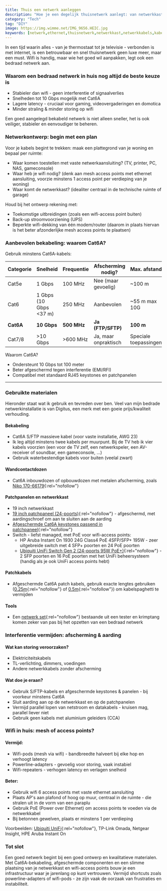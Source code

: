 ```yaml
---
title: Thuis een netwerk aanleggen
description: "Hoe je een degelijk thuisnetwerk aanlegt: van netwerkkast tot wifi, inclusief tips, materialen en wat je zeker moet vermijden."
category: "Tech"
tag: "DIY"
image: https://img.wimme.net/IMG_9656.HEIC.jpg
keywords: [netwerk,ethernet,thuisnetwerk,netwerkkast,netwerkkabels,kabels,keystones,installeren,vermijden,interferentie]
---
```


In een tijd waarin alles - van je thermostaat tot je televisie - verbonden is met internet, is een betrouwbaar en snel thuisnetwerk geen luxe meer, maar een must. Wifi is handig, maar wie het goed wil aanpakken, legt ook een bedraad netwerk aan.

### Waarom een bedraad netwerk in huis nog altijd de beste keuze is

* Stabieler dan wifi - geen interferentie of signaalverlies
* Snelheden tot 10 Gbps mogelijk met Cat6A
* Lagere latency - cruciaal voor gaming, videovergaderingen en domotica
* Minder straling & minder storing op wifi

Een goed aangelegd bekabeld netwerk is niet alleen sneller, het is ook veiliger, stabieler en eenvoudiger te beheren.

### Netwerkontwerp: begin met een plan

Voor je kabels begint te trekken: maak een plattegrond van je woning en bepaal per ruimte:

* Waar komen toestellen met vaste netwerkaansluiting? (TV, printer, PC, NAS, gameconsole)
* Waar heb je wifi nodig? (denk aan mesh access points met ethernet aansluiting, voorzie minstens 1 access point per verdieping van je woning)
* Waar komt de netwerkkast? (idealiter centraal in de technische ruimte of garage)

Houd bij het ontwerp rekening met:
* Toekomstige uitbreidingen (zoals een wifi-access point buiten)
* Back-up stroomvoorziening (UPS)
* Beperkte wifi-dekking van één modem/router (daarom in plaats hiervan is het beter afzonderlijke mesh access points te plaatsen)

### Aanbevolen bekabeling: waarom Cat6A?

Gebruik minstens Cat6A-kabels:

| Categorie | Snelheid     | Frequentie | Afscherming nodig? | Max. afstand |
|-----------|--------------|------------|---------------------|--------------|
| Cat5e     | 1 Gbps       | 100 MHz    | Nee (maar gevoelig) | ~100 m       |
| Cat6      | 1 Gbps (10 Gbps <37 m) | 250 MHz | Aanbevolen          | ~55 m max 10G |
| **Cat6A** | **10 Gbps**  | **500 MHz**| **Ja (FTP/SFTP)**   | **100 m**    |
| Cat7/8    | >10 Gbps     | >600 MHz   | Ja, maar onpraktisch| Speciale toepassingen |

Waarom Cat6A?

* Ondersteunt 10 Gbps tot 100 meter
* Beter afgeschermd tegen interferentie (EMI/RFI)
* Compatibel met standaard RJ45 keystones en patchpanelen

---

### Gebruikte materialen

Hieronder staat wat ik gebruik en tevreden over ben. Veel van mijn bedrade netwerkinstallatie is van Digitus, een merk met een goeie prijs/kwaliteit verhouding.

#### Bekabeling

* Cat6A S/FTP massieve kabel (voor vaste installatie, AWG 23)
* Ik leg altijd minstens twee kabels per muurpunt. Bij de TV heb ik vier kabels voorzien (een voor de TV zelf, een netwerkspeler, een AV-receiver of soundbar, een gameconsole, ...)
* Gebruik waterbestendige kabels voor buiten (veelal zwart)

#### Wandcontactdozen

* Cat6A inbouwdozen of opbouwdozen met metalen afscherming, zoals [Niko 170-66179](https://www.niko.eu/nl-be/artikel/170-66179){:rel="nofollow"}

#### Patchpanelen en netwerkkast

* 19 inch netwerkkast
* [19 inch patchpaneel (24-poorts)](https://www.amazon.com.be/dp/B07CXWL8WB?th=1&linkCode=ll1&tag=wimme-21&linkId=d0d38b977c2e516bff72011f7cec522a&language=nl_BE&ref_=as_li_ss_tl){:rel="nofollow"} - afgeschermd, met aardingschroef om aan te sluiten aan de aarding
* [Afgeschermde Cat6A keystones passend in patchpaneel](https://www.amazon.com.be/dp/B00WZG3WR0?th=1&linkCode=ll1&tag=wimme-21&linkId=17b53cc4c61daffd99948c18fffbc46b&language=nl_BE&ref_=as_li_ss_tl){:rel="nofollow"}
* Switch - liefst managed, met PoE voor wifi-access points:
  * HP Aruba Instant On 1930 24G Class4 PoE 4SFP/SFP+ 195W - zeer uitgebreide switch met 4 SFP+ poorten en 24 PoE poorten
  * [Ubiquiti UniFi Switch Gen 2 (24-poorts 95W PoE+)](https://www.amazon.com.be/dp/B08385GFT9?&linkCode=ll1&tag=wimme-21&linkId=7a75b0303bfc9d1d1bfa493f4bffffa4&language=nl_BE&ref_=as_li_ss_tl){:rel="nofollow"} - 2 SFP poorten en 16 PoE poorten met het UniFi beheersysteem (handig als je ook UniFi access points hebt)

#### Patchkabels

* Afgeschermde Cat6A patch kabels, gebruik exacte lengtes gebruiken ([0.25m](https://www.amazon.com.be/dp/B08N1BX8Z9?th=1&linkCode=ll1&tag=wimme-21&linkId=3cdd1386738920a1175ecb1606acbf94&language=nl_BE&ref_=as_li_ss_tl){:rel="nofollow"} of [0.5m](https://www.amazon.com.be/dp/B08N1C33N2?th=1&linkCode=ll1&tag=wimme-21&linkId=54bf7322c6c977bd6477c59480a16aa0&language=nl_BE&ref_=as_li_ss_tl){:rel="nofollow"}) om kabelspaghetti te vermijden

#### Tools

* Een [netwerk set](https://www.amazon.com.be/-/nl/DIGITUS-Network-Tool-stripgereedschap-insteekgereedschap/dp/B00JG4UWQ8?crid=3MBLACUYKIYWQ&dib=eyJ2IjoiMSJ9.GHry4rBZ_cVhS4WZ6GW9wb7Q90Ci6UISp2ID5h69709WafKM3U5ZVA73kP4k5CP5D0RY0SKg7z2OUn175UpAMdMsiU9ZVMENzm-11mWe5C3HoFUCFZx1MIJX3i0b0GMqoRTpAjM5uq2FcvIXlBib44qicW2rFtI89aKWXQ0MVO9T0Aji9qEgUXEF4H5vZnNU4cG63-6GpuvHZvhARAD_7bcJomohOs9CAQvOE0AzyICtcVHHBqVlsiU7-9orQ8UBP5dqp8T8uLeP8_d-ETLSB-UOJQpJ3eoiBFwsT32criw.4tbeYIhlyMGoi2v16C21VHOJ_y5YuKP50wdjfhI0IoA&dib_tag=se&keywords=digitus+kit&qid=1752947528&sprefix=digitus+%2Caps%2C185&sr=8-1&linkCode=ll1&tag=wimme-21&linkId=57ecd5deb0ba2e1d31e187f253aa7616&language=nl_BE&ref_=as_li_ss_tl){:rel="nofollow"} bestaande uit een tester en krimptang komen zeker van pas bij het opzetten van een bedraad netwerk

### Interferentie vermijden: afscherming & aarding

#### Wat kan storing veroorzaken?

* Elektriciteitskabels
* TL-verlichting, dimmers, voedingen
* Andere netwerkkabels zonder afscherming

#### Wat doe je eraan?

* Gebruik S/FTP-kabels en afgeschermde keystones & panelen - bij voorkeur minstens Cat6A
* Sluit aarding aan op de netwerkkast en op de patchpanelen
* Vermijd parallel lopen van netstroom en datakabels - kruisen mag, parallel liever niet
* Gebruik geen kabels met aluminium geleiders (CCA)

### Wifi in huis: mesh of access points?

#### Vermijd:

* Wifi-pods (mesh via wifi) - bandbreedte halveert bij elke hop en verhoogt latency
* Powerline-adapters - gevoelig voor storing, vaak instabiel
* Wifi-repeaters - verhogen latency en verlagen snelheid

#### Beter:

* Gebruik wifi 6 access points met vaste ethernet aansluiting
* Plaats AP's aan plafond of hoog op muur, centraal in de ruimte - die stralen uit in de vorm van een paraplu
* Gebruik PoE (Power over Ethernet) om access points te voeden via de netwerkkabel
* Bij betonnen gewelven, plaats er minstens 1 per verdieping

Voorbeelden: [Ubiquiti UniFi](https://www.amazon.com.be/-/nl/Ubiquiti-UniFi-U6-Acceso-Inyector/dp/B0BYL7G7SZ?crid=1WO72N2UHX8SD&dib=eyJ2IjoiMSJ9.S_StUpFIKlUSI4dwnllROAUWjKhAUQzPcgWdMijYl5HBE9sA_q3zoNkT6w6i3hkK7ujNQdB281mmgA-nc92SUdWQbSXekk0wHBk2CPAF4lOHkKRWvaebtkTk-M9XmMrS1sGXuxYy9HsvvOs6IKGmT_Omo3TAmlWYuGjWwsRQcj9PxvtJ6-WsB5DXkj5hLsQiDmzpoq45Ym7Oqj2-8NwB1U3Sh1-NviCw0M4rerMVQDjRrEtRS0T_ehzrtaLGM1uE54DBDA9Fi9xWv5UBt6IVxkF14sYmgPMNIyTxeN4eFSY.LtPkFrd-T3oKYifBuE6RJ7m96c2WPt2hibP5Nv3y3eY&dib_tag=se&keywords=unifi+wifi+6&qid=1752948173&sprefix=unifi+wifi+6%2Caps%2C93&sr=8-2&linkCode=ll1&tag=wimme-21&linkId=930e3c393acab79d4f094249832598d5&language=nl_BE&ref_=as_li_ss_tl){:rel="nofollow"}, TP-Link Omada, Netgear Insight, HPE Aruba Instant On

### Tot slot

Een goed netwerk begint bij een goed ontwerp en kwalitatieve materialen. Met Cat6A-bekabeling, afgeschermde componenten en een slimme plaatsing van je netwerkkast en wifi-access points bouw je een infrastructuur waar je jarenlang op kunt vertrouwen. Vermijd shortcuts zoals powerline-adapters of wifi-pods - ze zijn vaak de oorzaak van frustraties en instabiliteit.
